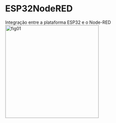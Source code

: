 # ESP32NodeRED
Integração entre a plataforma ESP32 e o Node-RED
<img 
  src="https://github.com/user-attachments/assets/bc8bd016-7c2e-4660-8be2-3f006bb76697" 
  alt="fig01" 
  width="300"
  style="border: 1px solid #ccc;"/>

